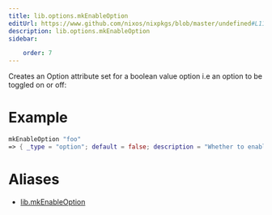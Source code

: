 ```yaml
---
title: lib.options.mkEnableOption
editUrl: https://www.github.com/nixos/nixpkgs/blob/master/undefined#L116C5
description: lib.options.mkEnableOption
sidebar:

    order: 7
---
```


Creates an Option attribute set for a boolean value option i.e an
option to be toggled on or off:

# Example

```nix
mkEnableOption "foo"
=> { _type = "option"; default = false; description = "Whether to enable foo."; example = true; type = { ... }; }
```


# Aliases

- [lib.mkEnableOption](/nix-doc-comments/reference/lib/lib-mkenableoption)


